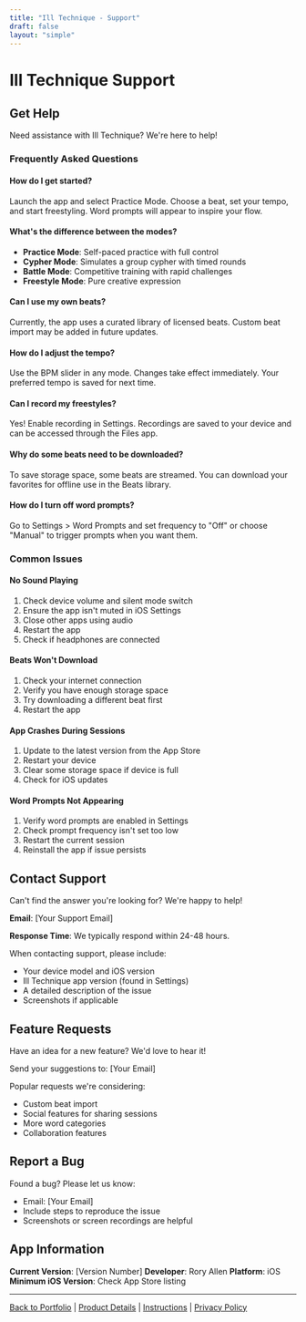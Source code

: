 ```yaml
---
title: "Ill Technique - Support"
draft: false
layout: "simple"
---
```


# Ill Technique Support

## Get Help

Need assistance with Ill Technique? We're here to help!

### Frequently Asked Questions

#### How do I get started?
Launch the app and select Practice Mode. Choose a beat, set your tempo, and start freestyling. Word prompts will appear to inspire your flow.

#### What's the difference between the modes?
- **Practice Mode**: Self-paced practice with full control
- **Cypher Mode**: Simulates a group cypher with timed rounds
- **Battle Mode**: Competitive training with rapid challenges
- **Freestyle Mode**: Pure creative expression

#### Can I use my own beats?
Currently, the app uses a curated library of licensed beats. Custom beat import may be added in future updates.

#### How do I adjust the tempo?
Use the BPM slider in any mode. Changes take effect immediately. Your preferred tempo is saved for next time.

#### Can I record my freestyles?
Yes! Enable recording in Settings. Recordings are saved to your device and can be accessed through the Files app.

#### Why do some beats need to be downloaded?
To save storage space, some beats are streamed. You can download your favorites for offline use in the Beats library.

#### How do I turn off word prompts?
Go to Settings > Word Prompts and set frequency to "Off" or choose "Manual" to trigger prompts when you want them.

### Common Issues

#### No Sound Playing
1. Check device volume and silent mode switch
2. Ensure the app isn't muted in iOS Settings
3. Close other apps using audio
4. Restart the app
5. Check if headphones are connected

#### Beats Won't Download
1. Check your internet connection
2. Verify you have enough storage space
3. Try downloading a different beat first
4. Restart the app

#### App Crashes During Sessions
1. Update to the latest version from the App Store
2. Restart your device
3. Clear some storage space if device is full
4. Check for iOS updates

#### Word Prompts Not Appearing
1. Verify word prompts are enabled in Settings
2. Check prompt frequency isn't set too low
3. Restart the current session
4. Reinstall the app if issue persists

## Contact Support

Can't find the answer you're looking for? We're happy to help!

**Email**: [Your Support Email]

**Response Time**: We typically respond within 24-48 hours.

When contacting support, please include:
- Your device model and iOS version
- Ill Technique app version (found in Settings)
- A detailed description of the issue
- Screenshots if applicable

## Feature Requests

Have an idea for a new feature? We'd love to hear it!

Send your suggestions to: [Your Email]

Popular requests we're considering:
- Custom beat import
- Social features for sharing sessions
- More word categories
- Collaboration features

## Report a Bug

Found a bug? Please let us know:
- Email: [Your Email]
- Include steps to reproduce the issue
- Screenshots or screen recordings are helpful

## App Information

**Current Version**: [Version Number]
**Developer**: Rory Allen
**Platform**: iOS
**Minimum iOS Version**: Check App Store listing

---

[Back to Portfolio](/rory-allen/portfolio/ill-technique/) | [Product Details](/rory-allen/ill-technique/product/) | [Instructions](/rory-allen/ill-technique/instructions/) | [Privacy Policy](/rory-allen/ill-technique/privacy/)
